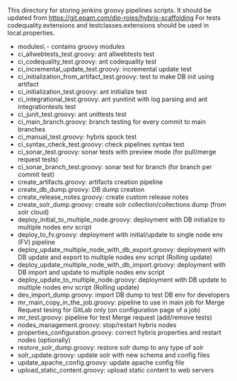 This directory for storing jenkins groovy pipelines scripts. It should be updated from https://git.epam.com/dip-roles/hybris-scaffolding
For tests codequality.extensions and testclasses.extensions should be used in local.properties.

 - modules\ - contains groovy modules
 - ci_allwebtests_test.groovy: ant allwebtests test
 - ci_codequality_test.groovy: ant codequality test
 - ci_incremental_update_test.groovy: incremental update test
 - ci_initialization_from_artifact_test.groovy: test to make DB init using artifact
 - ci_initialization_test.groovy: ant initialize test
 - ci_integrational_test.groovy: ant yunitinit with log parsing and ant integrationtests test
 - ci_junit_test.groovy: ant unittests test
 - ci_main_branch.groovy: branch testing for every commit to main branches
 - ci_manual_test.groovy: hybris spock test
 - ci_syntax_check_test.groovy: check pipelines syntax test
 - ci_sonar_test.groovy: sonar tests with preview mode (for pull/merge request tests)
 - ci_sonar_branch_test.groovy: sonar test for branch (for branch per commit test)
 - create_artifacts.groovy: artifacts creation pipeline
 - create_db_dump.groovy: DB dump creation
 - create_release_notes.groovy: create custom release notes
 - create_solr_dump.groovy: create solr collection/collections dump (from solr cloud)
 - deploy_initial_to_multiple_node.groovy: deployment with DB initialize to multiple nodes env script
 - deploy_to_fv.groovy: deployment with initial/update to single node env (FV) pipeline
 - deploy_update_multiple_node_with_db_export.groovy: deployment with DB update and export to multiple nodes env script (Rolling update)
 - deploy_update_multiple_node_with_db_import.groovy: deployment with DB import and update to multiple nodes env script
 - deploy_update_to_multiple_node.groovy: deployment with DB update to multiple nodes env script (Rolling update)
 - dev_import_dump.groovy: import DB dump to test DB env for developers
 - mr_main_copy_in_the_job.groovy: pipeline to use in main job for Merge Request tesing for GitLab only (on configuration page of a job)
 - mr_test.groovy: pipeline for test Merge request (add/remove tests)
 - nodes_management.groovy: stop/restart hybris nodes
 - properties_configuration.groovy: correct hybris properties and restart nodes (optionally)
 - restore_solr_dump.groovy: restore solr dump to any type of solr
 - solr_update.groovy: update solr with new schema and config files
 - update_apache_config.groovy: update apache config file
 - upload_static_content.groovy: upload static content to web servers